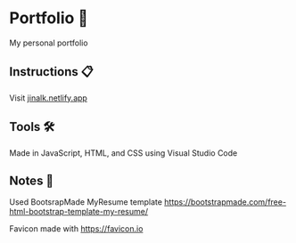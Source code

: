 # Portfolio 💼
My personal portfolio 

<!-- How to use -->
## Instructions 📋
Visit [jinalk.netlify.app](https://jinalk.netlify.app)

<!-- Tools -->
## Tools 🛠 ##

Made in JavaScript, HTML, and CSS using Visual Studio Code

<!-- Creds -->
## Notes 📝 ##

Used BootsrapMade MyResume template https://bootstrapmade.com/free-html-bootstrap-template-my-resume/

Favicon made with https://favicon.io
